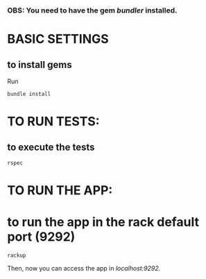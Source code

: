 ### OBS: You need to have the gem *bundler* installed.

# BASIC SETTINGS
## to install gems

Run

```shell
bundle install
```


# TO RUN TESTS:
## to execute the tests

```shell
rspec
```


# TO RUN THE APP:
# to run the app in the rack default port (9292)

```shell
rackup
```

Then, now you can access the app in *localhost:9292*.
